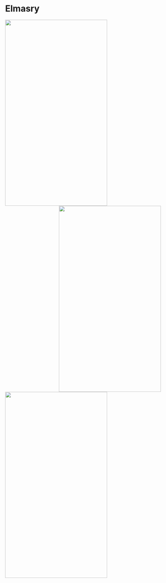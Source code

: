 # Elmasry



<a href="m1"><img src="https://user-images.githubusercontent.com/94074275/152599384-732f4fc6-1aa1-4f73-9ebd-0b1701675032.jpg" align="left" height="600" width="330" ></a>
<a href="mm2"><img src="https://user-images.githubusercontent.com/94074275/152599349-a6888fa2-8da4-40c0-8a07-e8f56d5ca432.jpg" align="right" height="600" width="330" ></a>
<a href="m0"><img src="https://user-images.githubusercontent.com/94074275/152599358-33a4e64c-b1f7-4662-9c45-8ee8c6652340.jpg" align="center" height="600" width="330" ></a>
